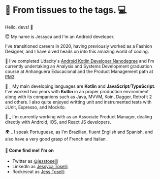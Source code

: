 # 👗 From tissues to the  tags. 💻

Hello, devs!  👋

😇 My name is Jessyca and I'm an Android developer.

I've transitioned careers in 2020, having previously worked as a Fashion Designer, and I have dived heads on into this amazing world of coding.

🚀 I've completed Udacity's [Android Kotlin Developer Nanodegree](https://www.udacity.com/course/android-kotlin-developer-nanodegree--nd940) and I'm currently undertaking an Analysis and Systems Development graduation course at Anhanguera Educacional and the Product Management path at [PM3](https://conteudo.cursospm3.com.br/products/curso-de-product-management).

🧶 _ My main developing languages are **Kotlin** and **JavaScript**/**TypeScript**. I've worked two years with **Kotlin** in an proper production environment along with its companions such as Java, MVVM, Koin, Dagger, Retrofit 2 and others. I also quite enjoyed writting unit and instrumented tests with JUnit, Espresso, and Mockito.

🧾 _ I'm currently working with as an Associate Product Manager, dealing directly with Android, iOS, and React JS developers.

🌍 _ I speak Portuguese, as I'm Brazilian, fluent English and Spanish, and also have a very good grasp of French and Italian.

#### 🚀 Come find me! I'm on
* Twitter as [@jesstoselli](https://twitter.com/jesstoselli)
* LinkedIn as [Jessyca Toselli](https://twitter.com/jesstoselli)
* Rockeseat as [Jess Toselli](https://app.rocketseat.com.br/me/jessyca-toselli-1594492335)
